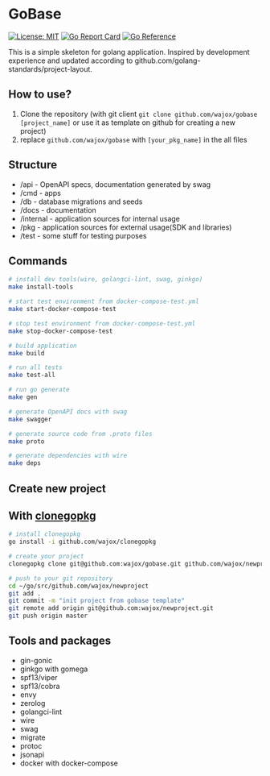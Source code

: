 # GoBase

[![License: MIT](https://img.shields.io/badge/License-MIT-yellow.svg)](https://opensource.org/licenses/MIT)
[![Go Report Card](https://goreportcard.com/badge/github.com/wajox/gobase)](https://goreportcard.com/report/github.com/wajox/gobase)
[![Go Reference](https://pkg.go.dev/github.com/wajox/gobase.svg)](https://pkg.go.dev/github.com/wajox/gobase)

This is a simple skeleton for golang application. Inspired by development experience and updated according to github.com/golang-standards/project-layout.

## How to use?

1. Clone the repository (with git client `git clone github.com/wajox/gobase [project_name]` or use it as template on github for creating a new project)
2. replace `github.com/wajox/gobase` with `[your_pkg_name]` in the all files

## Structure

* /api - OpenAPI specs, documentation generated by swag
* /cmd - apps
* /db - database migrations and seeds
* /docs - documentation
* /internal - application sources for internal usage
* /pkg - application sources for external usage(SDK and libraries)
* /test - some stuff for testing purposes

## Commands
```sh
# install dev tools(wire, golangci-lint, swag, ginkgo)
make install-tools

# start test environment from docker-compose-test.yml
make start-docker-compose-test

# stop test environment from docker-compose-test.yml
make stop-docker-compose-test

# build application
make build

# run all tests
make test-all

# run go generate
make gen

# generate OpenAPI docs with swag
make swagger

# generate source code from .proto files
make proto

# generate dependencies with wire
make deps
```

## Create new project

## With [clonegopkg](https://github.com/wajox/clonegopkg)

```sh
# install clonegopkg
go install -i github.com/wajox/clonegopkg

# create your project
clonegopkg clone git@github.com:wajox/gobase.git github.com/wajox/newproject

# push to your git repository
cd ~/go/src/github.com/wajox/newproject
git add .
git commit -m "init project from gobase template"
git remote add origin git@github.com:wajox/newproject.git
git push origin master

```


## Tools and packages
* gin-gonic
* ginkgo with gomega
* spf13/viper
* spf13/cobra
* envy
* zerolog
* golangci-lint
* wire
* swag
* migrate
* protoc
* jsonapi
* docker with docker-compose

